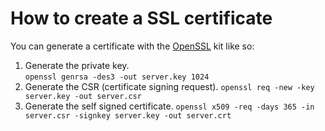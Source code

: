 How to create a SSL certificate
======

You can generate a certificate with the [OpenSSL](http://www.openssl.org/) kit like so:

1. Generate the private key.   
  `openssl genrsa -des3 -out server.key 1024`
2. Generate the CSR (certificate signing request). 
  `openssl req -new -key server.key -out server.csr`
3. Generate the self signed certificate. 
  `openssl x509 -req -days 365 -in server.csr -signkey server.key -out server.crt`
